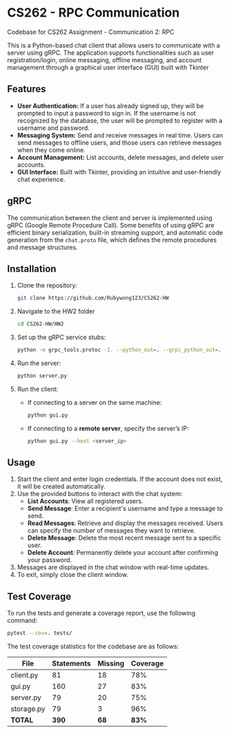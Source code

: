
# CS262 - RPC Communication
Codebase for CS262 Assignment - Communication 2: RPC

This is a Python-based chat client that allows users to communicate with a server using gRPC. The application supports functionalities such as user registration/login, online messaging, offline messaging, and account management through a graphical user interface (GUI) built with Tkinter

## Features
- **User Authentication:** If a user has already signed up, they will be prompted to input a password to sign in. If the username is not recognized by the database, the user will be prompted to register with a username and password.
- **Messaging System:** Send and receive messages in real time. Users can send messages to offline users, and those users can retrieve messages when they come online.
- **Account Management:** List accounts, delete messages, and delete user accounts.
- **GUI Interface:** Built with Tkinter, providing an intuitive and user-friendly chat experience.

## gRPC
The communication between the client and server is implemented using gRPC (Google Remote Procedure Call). Some benefits of using gRPC are efficient binary serialization, built-in streaming support, and automatic code generation from the `chat.proto` file, which defines the remote procedures and message structures. 

## Installation
1. Clone the repository:
   ```sh
   git clone https://github.com/Rubywong123/CS262-HW
   ```
2. Navigate to the HW2 folder
   ```sh
   cd CS262-HW/HW2
   ```
3. Set up the gRPC service stubs:
   ```sh
   python -m grpc_tools.protoc -I. --python_out=. --grpc_python_out=. chat.proto
   ```
4. Run the server:
   ```sh
   python server.py
   ```
5. Run the client:

   - If connecting to a server on the same machine:

     ```sh
     python gui.py
     ```

   - If connecting to a **remote server**, specify the server’s IP:

     ```sh
     python gui.py --host <server_ip>
     ```

## Usage
1. Start the client and enter login credentials. If the account does not exist, it will be created automatically.  
2. Use the provided buttons to interact with the chat system:  
   - **List Accounts**: View all registered users.  
   - **Send Message**: Enter a recipient's username and type a message to send.  
   - **Read Messages**: Retrieve and display the messages received. Users can specify the number of messages they want to retrieve.   
   - **Delete Message**: Delete the most recent message sent to a specific user.  
   - **Delete Account**: Permanently delete your account after confirming your password.   
3. Messages are displayed in the chat window with real-time updates.
4. To exit, simply close the client window.  


## Test Coverage
To run the tests and generate a coverage report, use the following command:

```bash
pytest --cov=. tests/
```

The test coverage statistics for the codebase are as follows:

| File              | Statements | Missing | Coverage |
|------------------|------------|----------|------------|
| client.py        | 81         | 18       | 78%        |
| gui.py           | 160        | 27       | 83%        |
| server.py        | 79         | 20       | 75%        |
| storage.py       | 79         | 3        | 96%        |
| **TOTAL**        | **390**    | **68**   | **83%**    |
